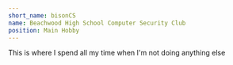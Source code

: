 ```yaml
---
short_name: bisonCS
name: Beachwood High School Computer Security Club
position: Main Hobby
---
```

This is where I spend all my time when I'm not doing anything else